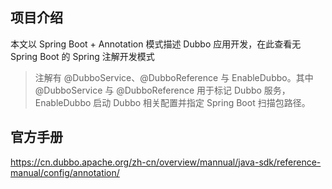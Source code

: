 ## 项目介绍
本文以 Spring Boot + Annotation 模式描述 Dubbo 应用开发，在此查看无 Spring Boot 的 Spring 注解开发模式

> 注解有 @DubboService、@DubboReference 与 EnableDubbo。其中 @DubboService 与 @DubboReference 用于标记 Dubbo 服务，EnableDubbo 启动 Dubbo 相关配置并指定 Spring Boot 扫描包路径。

## 官方手册
https://cn.dubbo.apache.org/zh-cn/overview/mannual/java-sdk/reference-manual/config/annotation/
